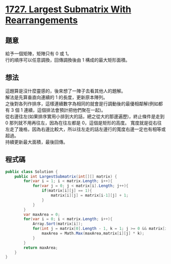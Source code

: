 # [1727. Largest Submatrix With Rearrangements](https://leetcode.com/problems/largest-submatrix-with-rearrangements/?envType=daily-question&envId=2023-11-26)

## 題意

給予一個矩陣，矩陣只有 0 或 1。  
行的順序可以任意調換，回傳調換後由 1 構成的最大矩形面積。

## 想法

這題算是沒什麼靈感的，後來想了一陣子去看其他人的題解。  
解法是先算垂直向連續的 1 的長度，更新原本陣列。  
之後對各列作排序，這樣連續數字為相同的就會是行調動後的最優相鄰解(例如都有 3 個 1 連續，這個排法會預計把他們聚在一起)。  
從右邊往左(如果排序實用小排到大的話，總之從大的那邊遍歷)，終止條件是走到 0 那列就不用再往左，因為在往左都是 0，這個是矩形的高度。
寬度就是從右往左走了幾格，因為右邊比較大，所以往左走的話左邊行的寬度右邊一定也有相等或超過。  
持續更新最大面積，最後回傳。

## 程式碼

```csharp
public class Solution {
    public int LargestSubmatrix(int[][] matrix) {
        for(var i = 1; i < matrix.Length; i++){
            for(var j = 0; j < matrix[i].Length; j++){
                if(matrix[i][j] == 1){
                    matrix[i][j] = matrix[i-1][j] + 1;
                }
            }
        }
        var maxArea = 0;
        for(var i = 0; i < matrix.Length; i++){
            Array.Sort(matrix[i]);
            for(int j = matrix[0].Length - 1, k = 1; j >= 0 && matrix[i][j] > 0 ; j--, k++){
                maxArea = Math.Max(maxArea,matrix[i][j] * k);
            }
        }
        return maxArea;
    }
}
```
